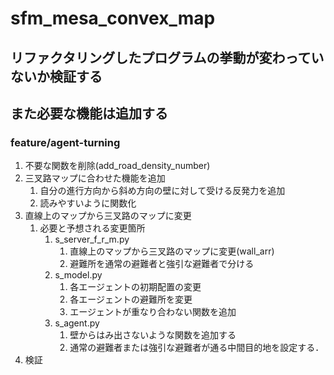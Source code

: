 # sfm_mesa_convex_map
## リファクタリングしたプログラムの挙動が変わっていないか検証する
## また必要な機能は追加する
### feature/agent-turning
1. 不要な関数を削除(add_road_density_number)
1. 三叉路マップに合わせた機能を追加
    1. 自分の進行方向から斜め方向の壁に対して受ける反発力を追加
    1. 読みやすいように関数化
1. 直線上のマップから三叉路のマップに変更
    1. 必要と予想される変更箇所
        1. s_server_f_r_m.py
            1. 直線上のマップから三叉路のマップに変更(wall_arr)
            1. 避難所を通常の避難者と強引な避難者で分ける
        1. s_model.py
            1. 各エージェントの初期配置の変更
            1. 各エージェントの避難所を変更
            1. エージェントが重なり合わない関数を追加
        1. s_agent.py
            1. 壁からはみ出さないような関数を追加する
            1. 通常の避難者または強引な避難者が通る中間目的地を設定する．
1. 検証